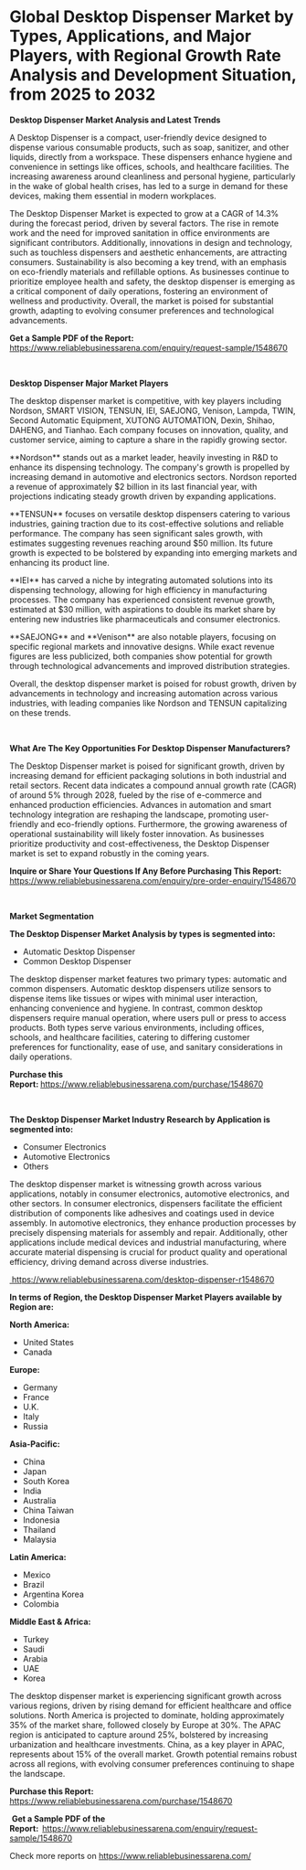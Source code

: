 <p><h1>Global Desktop Dispenser Market by Types, Applications, and Major Players, with Regional Growth Rate Analysis and Development Situation, from 2025 to 2032</h1></p><p><strong>Desktop Dispenser Market Analysis and Latest Trends</strong></p>
<p><p>A Desktop Dispenser is a compact, user-friendly device designed to dispense various consumable products, such as soap, sanitizer, and other liquids, directly from a workspace. These dispensers enhance hygiene and convenience in settings like offices, schools, and healthcare facilities. The increasing awareness around cleanliness and personal hygiene, particularly in the wake of global health crises, has led to a surge in demand for these devices, making them essential in modern workplaces.</p><p>The Desktop Dispenser Market is expected to grow at a CAGR of 14.3% during the forecast period, driven by several factors. The rise in remote work and the need for improved sanitation in office environments are significant contributors. Additionally, innovations in design and technology, such as touchless dispensers and aesthetic enhancements, are attracting consumers. Sustainability is also becoming a key trend, with an emphasis on eco-friendly materials and refillable options. As businesses continue to prioritize employee health and safety, the desktop dispenser is emerging as a critical component of daily operations, fostering an environment of wellness and productivity. Overall, the market is poised for substantial growth, adapting to evolving consumer preferences and technological advancements.</p></p>
<p><strong>Get a Sample PDF of the Report:&nbsp;</strong> <a href="https://www.reliablebusinessarena.com/enquiry/request-sample/1548670?utm_campaign=3270&utm_medium=2&utm_source=Github&utm_content=ia&utm_term=10042025&utm_id=desktop-dispenser">https://www.reliablebusinessarena.com/enquiry/request-sample/1548670</a></p>
<p>&nbsp;</p>
<p><strong>Desktop Dispenser Major Market Players</strong></p>
<p><p>The desktop dispenser market is competitive, with key players including Nordson, SMART VISION, TENSUN, IEI, SAEJONG, Venison, Lampda, TWIN, Second Automatic Equipment, XUTONG AUTOMATION, Dexin, Shihao, DAHENG, and Tianhao. Each company focuses on innovation, quality, and customer service, aiming to capture a share in the rapidly growing sector.</p><p>**Nordson** stands out as a market leader, heavily investing in R&D to enhance its dispensing technology. The company's growth is propelled by increasing demand in automotive and electronics sectors. Nordson reported a revenue of approximately $2 billion in its last financial year, with projections indicating steady growth driven by expanding applications.</p><p>**TENSUN** focuses on versatile desktop dispensers catering to various industries, gaining traction due to its cost-effective solutions and reliable performance. The company has seen significant sales growth, with estimates suggesting revenues reaching around $50 million. Its future growth is expected to be bolstered by expanding into emerging markets and enhancing its product line.</p><p>**IEI** has carved a niche by integrating automated solutions into its dispensing technology, allowing for high efficiency in manufacturing processes. The company has experienced consistent revenue growth, estimated at $30 million, with aspirations to double its market share by entering new industries like pharmaceuticals and consumer electronics.</p><p>**SAEJONG** and **Venison** are also notable players, focusing on specific regional markets and innovative designs. While exact revenue figures are less publicized, both companies show potential for growth through technological advancements and improved distribution strategies.</p><p>Overall, the desktop dispenser market is poised for robust growth, driven by advancements in technology and increasing automation across various industries, with leading companies like Nordson and TENSUN capitalizing on these trends.</p></p>
<p>&nbsp;</p>
<p><strong>What Are The Key Opportunities For Desktop Dispenser Manufacturers?</strong></p>
<p><p>The Desktop Dispenser market is poised for significant growth, driven by increasing demand for efficient packaging solutions in both industrial and retail sectors. Recent data indicates a compound annual growth rate (CAGR) of around 5% through 2028, fueled by the rise of e-commerce and enhanced production efficiencies. Advances in automation and smart technology integration are reshaping the landscape, promoting user-friendly and eco-friendly options. Furthermore, the growing awareness of operational sustainability will likely foster innovation. As businesses prioritize productivity and cost-effectiveness, the Desktop Dispenser market is set to expand robustly in the coming years.</p></p>
<p><strong>Inquire or Share Your Questions If Any Before Purchasing This Report:</strong> <a href="https://www.reliablebusinessarena.com/enquiry/pre-order-enquiry/1548670?utm_campaign=3270&utm_medium=2&utm_source=Github&utm_content=ia&utm_term=10042025&utm_id=desktop-dispenser">https://www.reliablebusinessarena.com/enquiry/pre-order-enquiry/1548670</a></p>
<p>&nbsp;</p>
<p><strong>Market Segmentation</strong></p>
<p><strong>The Desktop Dispenser Market Analysis by types is segmented into:</strong></p>
<p><ul><li>Automatic Desktop Dispenser</li><li>Common Desktop Dispenser</li></ul></p>
<p><p>The desktop dispenser market features two primary types: automatic and common dispensers. Automatic desktop dispensers utilize sensors to dispense items like tissues or wipes with minimal user interaction, enhancing convenience and hygiene. In contrast, common desktop dispensers require manual operation, where users pull or press to access products. Both types serve various environments, including offices, schools, and healthcare facilities, catering to differing customer preferences for functionality, ease of use, and sanitary considerations in daily operations.</p></p>
<p><strong>Purchase this Report:&nbsp;</strong><a href="https://www.reliablebusinessarena.com/purchase/1548670?utm_campaign=3270&utm_medium=2&utm_source=Github&utm_content=ia&utm_term=10042025&utm_id=desktop-dispenser">https://www.reliablebusinessarena.com/purchase/1548670</a></p>
<p>&nbsp;</p>
<p><strong>The Desktop Dispenser Market Industry Research by Application is segmented into:</strong></p>
<p><ul><li>Consumer Electronics</li><li>Automotive Electronics</li><li>Others</li></ul></p>
<p><p>The desktop dispenser market is witnessing growth across various applications, notably in consumer electronics, automotive electronics, and other sectors. In consumer electronics, dispensers facilitate the efficient distribution of components like adhesives and coatings used in device assembly. In automotive electronics, they enhance production processes by precisely dispensing materials for assembly and repair. Additionally, other applications include medical devices and industrial manufacturing, where accurate material dispensing is crucial for product quality and operational efficiency, driving demand across diverse industries.</p></p>
<p><a href="https://www.reliablebusinessarena.com/desktop-dispenser-r1548670?utm_campaign=3270&utm_medium=2&utm_source=Github&utm_content=ia&utm_term=10042025&utm_id=desktop-dispenser">&nbsp;https://www.reliablebusinessarena.com/desktop-dispenser-r1548670</a></p>
<p><strong>In terms of Region, the Desktop Dispenser Market Players available by Region are:</strong></p>
<p>
    <p> <strong> North America: </strong>
        <ul>
            <li>United States</li>
            <li>Canada</li>
        </ul>
        </p> 
    <p> <strong> Europe: </strong>
        <ul>
            <li>Germany</li>
            <li>France</li>
            <li>U.K.</li>
            <li>Italy</li>
            <li>Russia</li>
        </ul>
        </p> 
    <p> <strong> Asia-Pacific: </strong>
        <ul>
            <li>China</li>
            <li>Japan</li>
            <li>South Korea</li>
            <li>India</li>
            <li>Australia</li>
            <li>China Taiwan</li>
            <li>Indonesia</li>
            <li>Thailand</li>
            <li>Malaysia</li>
        </ul>
        </p> 
    <p> <strong> Latin America: </strong>
        <ul>
            <li>Mexico</li>
            <li>Brazil</li>
            <li>Argentina Korea</li>
            <li>Colombia</li>
        </ul>
        </p> 
    <p> <strong> Middle East & Africa: </strong>
        <ul>
            <li>Turkey</li>
            <li>Saudi</li>
            <li>Arabia</li>
            <li>UAE</li>
            <li>Korea</li>
        </ul>
    </p>
    </p>
<p><p>The desktop dispenser market is experiencing significant growth across various regions, driven by rising demand for efficient healthcare and office solutions. North America is projected to dominate, holding approximately 35% of the market share, followed closely by Europe at 30%. The APAC region is anticipated to capture around 25%, bolstered by increasing urbanization and healthcare investments. China, as a key player in APAC, represents about 15% of the overall market. Growth potential remains robust across all regions, with evolving consumer preferences continuing to shape the landscape.</p></p>
<p><strong>Purchase this Report: </strong><a href="https://www.reliablebusinessarena.com/purchase/1548670?utm_campaign=3270&utm_medium=2&utm_source=Github&utm_content=ia&utm_term=10042025&utm_id=desktop-dispenser">https://www.reliablebusinessarena.com/purchase/1548670</a></p>
<p>&nbsp;<strong>Get a Sample PDF of the Report:&nbsp;&nbsp;</strong><a href="https://www.reliablebusinessarena.com/enquiry/request-sample/1548670?utm_campaign=3270&utm_medium=2&utm_source=Github&utm_content=ia&utm_term=10042025&utm_id=desktop-dispenser">https://www.reliablebusinessarena.com/enquiry/request-sample/1548670</a></p>
<p><strong></strong></p>
<p>Check more reports on <a href="https://www.reliablebusinessarena.com/?utm_campaign=3270&utm_medium=2&utm_source=Github&utm_content=ia&utm_term=10042025&utm_id=desktop-dispenser">https://www.reliablebusinessarena.com/</a></p>